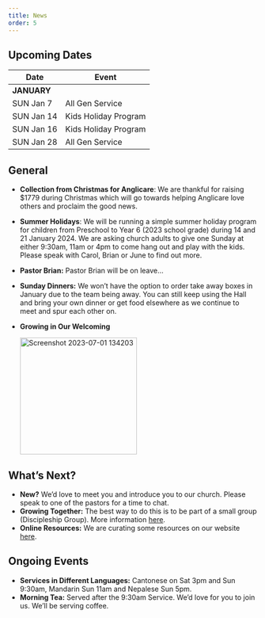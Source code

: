 ```yaml
---
title: News
order: 5
---
```


## Upcoming Dates

| Date | Event |
| ----- | ----- |
| **JANUARY** | 
| SUN Jan 7 | All Gen Service |
| SUN Jan 14 | Kids Holiday Program |
| SUN Jan 16 | Kids Holiday Program |
| SUN Jan 28 | All Gen Service |

## General

- **Collection from Christmas for Anglicare**: We are thankful for raising $1779 during Christmas which will go towards helping Anglicare love others and proclaim the good news.  
- **Summer Holidays**: We will be running a simple summer holiday program for children from Preschool to Year 6 (2023 school grade) during 14 and 21 January 2024. We are asking church adults to give one Sunday at either 9:30am, 11am or 4pm to come hang out and play with the kids. Please speak with Carol, Brian or June to find out more. 
- **Pastor Brian:** Pastor Brian will be on leave…
- **Sunday Dinners:** We won’t have the option to order take away boxes in January due to the team being away. You can still keep using the Hall and bring your own dinner or get food elsewhere as we continue to meet and spur each other on. 

- **Growing in Our Welcoming**


  <img width="236" alt="Screenshot 2023-07-01 134203" src="https://github.com/stgeorgeshurstville/bulletin/assets/119166299/b540ac1c-0ba4-481e-90a5-5464939f7e4c">


## What’s Next?
- **New?** We’d love to meet you and introduce you to our church. Please speak to one of the pastors for a time to chat. 
- **Growing Together:** The best way to do this is to be part of a small group (Discipleship Group). More information [here](https://stgeorgeshurstville.org.au/discipleship-groups).
- **Online Resources:** We are curating some resources on our website [here](https://stgeorgeshurstville.org.au/lets-talk-about-christianity).  

## Ongoing Events
- **Services in Different Languages:** Cantonese on Sat 3pm and Sun 9:30am, Mandarin Sun 11am and Nepalese Sun 5pm. 
- **Morning Tea:**  Served after the 9:30am Service. We’d love for you to join us. We’ll be serving coffee.


